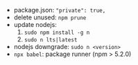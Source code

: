 - package.json: `"private": true,`
- delete unused: `npm prune`
- update nodejs:
    1. `sudo npm install -g n`
    2. `sudo n lts|latest`
- nodejs downgrade: `sudo n <version>`
- `npx babel`: package runner (npm > 5.2.0)

